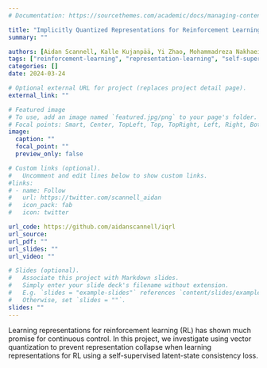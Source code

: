 ```yaml
---
# Documentation: https://sourcethemes.com/academic/docs/managing-content/

title: "Implicitly Quantized Representations for Reinforcement Learning"
summary: ""

authors: [Aidan Scannell, Kalle Kujanpää, Yi Zhao, Mohammadreza Nakhaei, Arno Solin, Joni Pajarinen]
tags: ["reinforcement-learning", "representation-learning", "self-supervised-learning", "robotics", "machine-learning", "python", "pytorch", "research"]
categories: []
date: 2024-03-24

# Optional external URL for project (replaces project detail page).
external_link: ""

# Featured image
# To use, add an image named `featured.jpg/png` to your page's folder.
# Focal points: Smart, Center, TopLeft, Top, TopRight, Left, Right, BottomLeft, Bottom, BottomRight.
image:
  caption: ""
  focal_point: ""
  preview_only: false

# Custom links (optional).
#   Uncomment and edit lines below to show custom links.
#links:
# - name: Follow
#   url: https://twitter.com/scannell_aidan
#   icon_pack: fab
#   icon: twitter

url_code: https://github.com/aidanscannell/iqrl
url_source: 
url_pdf: ""
url_slides: ""
url_video: ""

# Slides (optional).
#   Associate this project with Markdown slides.
#   Simply enter your slide deck's filename without extension.
#   E.g. `slides = "example-slides"` references `content/slides/example-slides.md`.
#   Otherwise, set `slides = ""`.
slides: ""
---
```

Learning representations for reinforcement learning (RL) has shown much promise for continuous control. 
In this project, we investigate using vector quantization to prevent representation collapse when learning representations for RL using a self-supervised latent-state consistency loss. 

